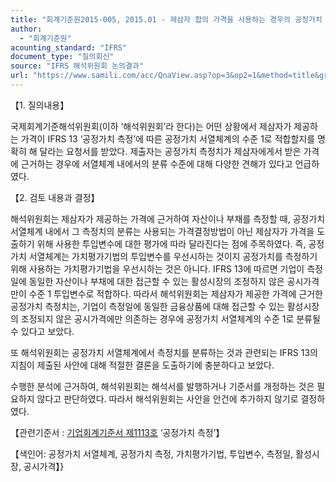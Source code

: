 ```yaml
---
title: "회계기준원2015-005, 2015.01 - 제삼자 합의 가격을 사용하는 경우의 공정가치 서열체계(IFRS 13 ‘공정가치 측정’)"
author:
  - "회계기준원"
acounting_standard: "IFRS"
document_type: "질의회신"
source: "IFRS 해석위원회 논의결과"
url: "https://www.samili.com/acc/QnaView.asp?op=3&op2=1&method=title&group=2123-15;1&orgcode=2&searchword=&page=12&code=%ED%9A%8C%EA%B3%84%EA%B8%B0%EC%A4%80%EC%9B%902015%2D005%3A20150131"
---
```

【1. 질의내용】

국제회계기준해석위원회(이하 ‘해석위원회’라 한다)는 어떤 상황에서 제삼자가 제공하는 가격이 IFRS 13 ‘공정가치 측정’에 따른 공정가치 서열체계의 수준 1로 적합할지를 명확히 해 달라는 요청서를 받았다. 제출자는 공정가치 측정치가 제삼자에게서 받은 가격에 근거하는 경우에 서열체계 내에서의 분류 수준에 대해 다양한 견해가 있다고 언급하였다.

  

【2. 검토 내용과 결정】

해석위원회는 제삼자가 제공하는 가격에 근거하여 자산이나 부채를 측정할 때, 공정가치 서열체계 내에서 그 측정치의 분류는 사용되는 가격결정방법이 아닌 제삼자가 가격을 도출하기 위해 사용한 투입변수에 대한 평가에 따라 달라진다는 점에 주목하였다. 즉, 공정가치 서열체계는 가치평가기법의 투입변수를 우선시하는 것이지 공정가치를 측정하기 위해 사용하는 가치평가기법을 우선시하는 것은 아니다. IFRS 13에 따르면 기업이 측정일에 동일한 자산이나 부채에 대한 접근할 수 있는 활성시장의 조정하지 않은 공시가격만이 수준 1 투입변수로 적합하다. 따라서 해석위원회는 제삼자가 제공한 가격에 근거한 공정가치 측정치는, 기업이 측정일에 동일한 금융상품에 대해 접근할 수 있는 활성시장의 조정되지 않은 공시가격에만 의존하는 경우에 공정가치 서열체계의 수준 1로 분류될 수 있다고 보았다.

또 해석위원회는 공정가치 서열체계에서 측정치를 분류하는 것과 관련되는 IFRS 13의 지침이 제출된 사안에 대해 적절한 결론을 도출하기에 충분하다고 보았다.

수행한 분석에 근거하여, 해석위원회는 해석서를 발행하거나 기준서를 개정하는 것은 필요하지 않다고 판단하였다. 따라서 해석위원회는 사안을 안건에 추가하지 않기로 결정하였다.

  

【관련기준서 : [기업회계기준서 제1113호](https://www.samili.com/acc/) ‘공정가치 측정’】

【색인어: 공정가치 서열체계, 공정가치 측정, 가치평가기법, 투입변수, 측정일, 활성시장, 공시가격】}